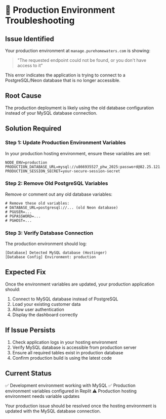 # 🔧 Production Environment Troubleshooting

## Issue Identified
Your production environment at `manage.purehomewaters.com` is showing:
> "The requested endpoint could not be found, or you don't have access to it"

This error indicates the application is trying to connect to a PostgreSQL/Neon database that is no longer accessible.

## Root Cause
The production deployment is likely using the old database configuration instead of your MySQL database connection.

## Solution Required

### Step 1: Update Production Environment Variables
In your production hosting environment, ensure these variables are set:

```env
NODE_ENV=production
PRODUCTION_DATABASE_URL=mysql://u866935527_phw_2025:password@82.25.121.32:3306/u866935527_purehomewaters
PRODUCTION_SESSION_SECRET=your-secure-session-secret
```

### Step 2: Remove Old PostgreSQL Variables
Remove or comment out any old database variables:
```env
# Remove these old variables:
# DATABASE_URL=postgresql://... (old Neon database)
# PGUSER=...
# PGPASSWORD=...
# PGHOST=...
```

### Step 3: Verify Database Connection
The production environment should log:
```
[Database] Detected MySQL database (Hostinger)
[Database Config] Environment: production
```

## Expected Fix
Once the environment variables are updated, your production application should:
1. Connect to MySQL database instead of PostgreSQL
2. Load your existing customer data
3. Allow user authentication
4. Display the dashboard correctly

## If Issue Persists
1. Check application logs in your hosting environment
2. Verify MySQL database is accessible from production server
3. Ensure all required tables exist in production database
4. Confirm production build is using the latest code

## Current Status
✅ Development environment working with MySQL
✅ Production environment variables configured in Replit
⚠️ Production hosting environment needs variable updates

Your production issue should be resolved once the hosting environment is updated with the MySQL database connection.